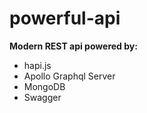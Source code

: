 # powerful-api

**Modern REST api powered by:**
* hapi.js
* Apollo Graphql Server
* MongoDB
* Swagger

